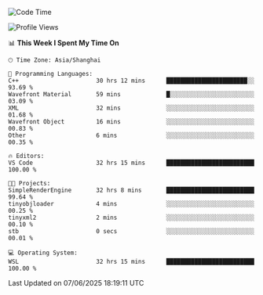 <!--START_SECTION:waka-->
![Code Time](http://img.shields.io/badge/Code%20Time-2%2C981%20hrs%207%20mins-blue)

![Profile Views](http://img.shields.io/badge/Profile%20Views-0-blue)

📊 **This Week I Spent My Time On** 

```text
🕑︎ Time Zone: Asia/Shanghai

💬 Programming Languages: 
C++                      30 hrs 12 mins      ███████████████████████░░   93.69 % 
Wavefront Material       59 mins             █░░░░░░░░░░░░░░░░░░░░░░░░   03.09 % 
XML                      32 mins             ░░░░░░░░░░░░░░░░░░░░░░░░░   01.68 % 
Wavefront Object         16 mins             ░░░░░░░░░░░░░░░░░░░░░░░░░   00.83 % 
Other                    6 mins              ░░░░░░░░░░░░░░░░░░░░░░░░░   00.35 % 

🔥 Editors: 
VS Code                  32 hrs 15 mins      █████████████████████████   100.00 % 

🐱‍💻 Projects: 
SimpleRenderEngine       32 hrs 8 mins       █████████████████████████   99.64 % 
tinyobjloader            4 mins              ░░░░░░░░░░░░░░░░░░░░░░░░░   00.25 % 
tinyxml2                 2 mins              ░░░░░░░░░░░░░░░░░░░░░░░░░   00.10 % 
stb                      0 secs              ░░░░░░░░░░░░░░░░░░░░░░░░░   00.01 % 

💻 Operating System: 
WSL                      32 hrs 15 mins      █████████████████████████   100.00 % 
```


 Last Updated on 07/06/2025 18:19:11 UTC
<!--END_SECTION:waka-->